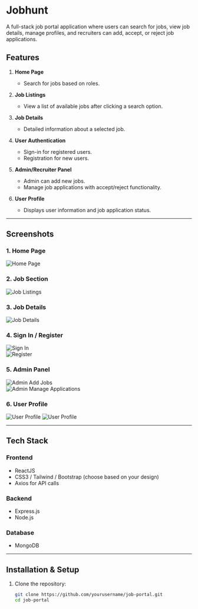 # Jobhunt

A full-stack job portal application where users can search for jobs, view job details, manage profiles, and recruiters can add, accept, or reject job applications.

## Features

1. **Home Page**  
   - Search for jobs based on roles.

2. **Job Listings**  
   - View a list of available jobs after clicking a search option.

3. **Job Details**  
   - Detailed information about a selected job.

4. **User Authentication**  
   - Sign-in for registered users.  
   - Registration for new users.

5. **Admin/Recruiter Panel**  
   - Admin can add new jobs.  
   - Manage job applications with accept/reject functionality.

6. **User Profile**  
   - Displays user information and job application status.

---

## Screenshots

### 1. Home Page  
![Home Page](jobportal-yt-main/home_page7.png)

### 2. Job Section  
![Job Listings](jobportal-yt-main/Job_Section.png)

### 3. Job Details  
![Job Details](jobportal-yt-main/job_role_show2.png)

### 4. Sign In / Register  
![Sign In](jobportal-yt-main/sign_up.png)  
![Register](jobportal-yt-main/Sign_up_Login.png)

### 5. Admin Panel  
![Admin Add Jobs](jobportal-yt-main/requirter_section2.png)  
![Admin Manage Applications](jobportal-yt-main/requirter_section1.png)

### 6. User Profile  
![User Profile](jobportal-yt-main/8c3abcb3-7b11-42e4-8463-1cec920dde85.jpg)
![User Profile](jobportal-yt-main/82f3c00b-9185-4049-b85f-b7b321f70218.jpg)

---

## Tech Stack

### Frontend
- ReactJS
- CSS3 / Tailwind / Bootstrap (choose based on your design)
- Axios for API calls

### Backend
- Express.js
- Node.js

### Database
- MongoDB

---

## Installation & Setup

1. Clone the repository:
   ```bash
   git clone https://github.com/yourusername/job-portal.git
   cd job-portal
